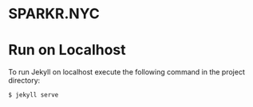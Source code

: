 # SPARKR.NYC

# Run on Localhost

To run Jekyll on localhost execute the following command in the project directory:
```bash
$ jekyll serve
```
